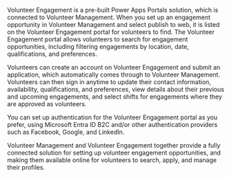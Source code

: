 Volunteer Engagement is a pre-built Power Apps Portals solution, which is connected to Volunteer Management. When you set up an engagement opportunity in Volunteer Management and select publish to web, it is listed on the Volunteer Engagement portal for volunteers to find. The Volunteer Engagement portal allows volunteers to search for engagement opportunities, including filtering engagements by location, date, qualifications, and preferences.

Volunteers can create an account on Volunteer Engagement and submit an application, which automatically comes through to Volunteer Management. Volunteers can then sign in anytime to update their contact information, availability, qualifications, and preferences, view details about their previous and upcoming engagements, and select shifts for engagements where they are approved as volunteers.

You can set up authentication for the Volunteer Engagement portal as you prefer, using Microsoft Entra ID B2C and/or other authentication providers such as Facebook, Google, and LinkedIn.

Volunteer Management and Volunteer Engagement together provide a fully connected solution for setting up volunteer engagement opportunities, and making them available online for volunteers to search, apply, and manage their profiles.